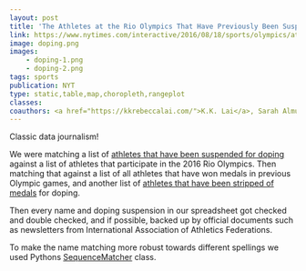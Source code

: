 ```yaml
---
layout: post
title: 'The Athletes at the Rio Olympics That Have Previously Been Suspended for Doping'
link: https://www.nytimes.com/interactive/2016/08/18/sports/olympics/athletes-at-the-rio-olympics-who-were-previously-suspended-for-doping-.html
image: doping.png
images:
    - doping-1.png
    - doping-2.png
tags: sports
publication: NYT
type: static,table,map,choropleth,rangeplot
classes:
coauthors: <a href="https://kkrebeccalai.com/">K.K. Lai</a>, Sarah Almukhtar, Jasmine C. Lee and Anjali Singhvi
---
```


Classic data journalism!

We were matching a list of [athletes that have been suspended for doping](https://www.dopinglist.com/) against a list of athletes that participate in the 2016 Rio Olympics. Then matching that against a list of all athletes that have won medals in previous Olympic games, and another list of [athletes that have been stripped of medals](https://www.nytimes.com/interactive/2016/08/14/sports/olympics-medal-doping.html) for doping.

Then every name and doping suspension in our spreadsheet got checked and double checked, and if possible, backed up by official documents such as newsletters from International Association of Athletics Federations.

To make the name matching more robust towards different spellings we used Pythons [SequenceMatcher](https://docs.python.org/2/library/difflib.html#difflib.SequenceMatcher) class.
